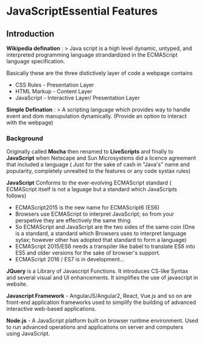 # JavaScriptEssential Features


## Introduction

**Wikipedia defination** : > Java script is a high level dynamic, untyped, and interpreted programming language strandardized in the  ECMAScript language specification. 

Basically these are the three distictively layer of code a webpage contains
 - CSS Rules   - Presentation Layer
 - HTML Markup - Content Layer 
 - JavaScript  - Interactive Layer/ Presentation Layer

**Simple Defination** : > A scripting language which provides way to handle event and dom manupulation dynamically. (Provide an option to interact with the webpage)

### Background
Originally called **Mocha** then renamed to **LiveScripts** and finally to **JavaScript** when Netscape and Sun Microsystems did a licence agreement that included a language ( Just for the sake of cash in "Java's" name and popularity, completely unrealted to the features or any code systax rules)

**JavaScript** Conforms to the ever-evolving ECMAScript standard ( ECMAScript itself is not a laguage but a standard which JavaScripts follows)

 - ECMAScript2015 is the new name for ECMAScript6 (ES6)
 - Browsers use ECMAScript to interpret JavaScript; so from your perspetive they are effectively the same thing.
 - So ECMAScript and JavaScript are the two sides of the same coin (One is a standard, a standard which Browsers uses to interpret language sytax; however other has adopted that standard to form a language)
 - ECMAScript 2015/ES6 needs a transpiler like babel to translate ES6 into ES5 and older versions for the sake of browser's support.
 - ECMAScript 2016 / ES7 is in development...

 **JQuery** is a Library of Javascript Functions. It introduces CS-like Syntax and several visual and UI enhancements. It simplifies the use of javascript in website.

 **Javascript Framework** - AngularJS/Angular2, React, Vue.js and so on are front-end application frameworks used to simplify the building of advanced interactive web-based applications.

 **Node.js** - A JavaScript platform built on browser runtime environment. Used to run advanced operations and applications on server and computers using JavaScript.


### 
